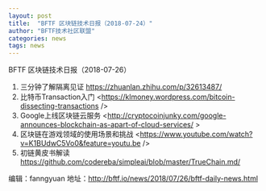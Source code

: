 ```yaml
---
layout: post
title:  "BFTF 区块链技术日报（2018-07-24）"
author: "BFTF技术社区联盟"
categories: news
tags: news
---
```


BFTF 区块链技术日报（2018-07-26）

1. 三分钟了解隔离见证 <https://zhuanlan.zhihu.com/p/32613487/>
2. 比特币Transaction入门 <https://klmoney.wordpress.com/bitcoin-dissecting-transactions /> 
3. Google上线区块链云服务 <http://cryptocoinjunky.com/google-announces-blockchain-as-apart-of-cloud-services/ >
4. 区块链在游戏领域的使用场景和挑战 <https://www.youtube.com/watch?v=K1BUdwC5Vo0&feature=youtu.be />
5. 初链黄皮书解读 <https://github.com/codereba/simpleai/blob/master/TrueChain.md/>

编辑：fanngyuan
地址：http://bftf.io/news/2018/07/26/bftf-daily-news.html

